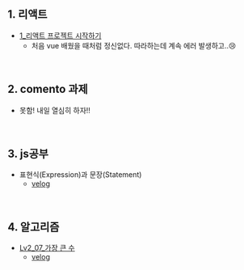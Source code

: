 ## 1. 리액트
- [1_리액트 프로젝트 시작하기](https://github.com/EunJaePark/React/blob/master/%EA%B0%95%EC%9D%98%EC%A0%95%EB%A6%AC/1_%EB%A6%AC%EC%95%A1%ED%8A%B8%20%ED%94%84%EB%A1%9C%EC%A0%9D%ED%8A%B8%20%EC%8B%9C%EC%9E%91%ED%95%98%EA%B8%B0.md)
  - 처음 vue 배웠을 때처럼 정신없다. 따라하는데 계속 에러 발생하고..😢

<br/>

## 2. comento 과제
- 못함! 내일 열심히 하자!!

<br/>

## 3. js공부
- 표현식(Expression)과 문장(Statement)
  - [velog](https://velog.io/@design0728/%ED%91%9C%ED%98%84%EC%8B%9DExpression%EA%B3%BC-%EB%AC%B8%EC%9E%A5Statement)

<br/>

## 4. 알고리즘
- [Lv2_07_가장 큰 수](https://github.com/EunJaePark/algorithm/blob/master/Level_2/Lv2_07_%EA%B0%80%EC%9E%A5%20%ED%81%B0%20%EC%88%98.html)
  - [velog](https://velog.io/@design0728/%ED%94%84%EB%A1%9C%EA%B7%B8%EB%9E%98%EB%A8%B8%EC%8A%A4-level2-%EA%B0%80%EC%9E%A5-%ED%81%B0-%EC%88%98)



